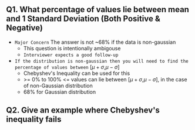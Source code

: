 ## Q1. What percentage of values lie between mean and 1 Standard Deviation (Both Positive & Negative)

- `Major Concern` The answer is not ~68% if the data is non-gaussian
	- This question is intentionally ambigouse
	- `Interviewer expects a good follow-up`
- `If the distribution is non-gaussian then you will need to find the percentage of values between` [$\mu + \sigma$,$\mu - \sigma$]
	- Chebyshev's Inequality can be used for this 
	- \>= 0% to 100% <= values can lie between [$\mu + \sigma$,$\mu - \sigma$], in the case of non-Gaussian distribution
	- 68% for Gaussian distribution

## Q2. Give an example where Chebyshev's inequality fails

